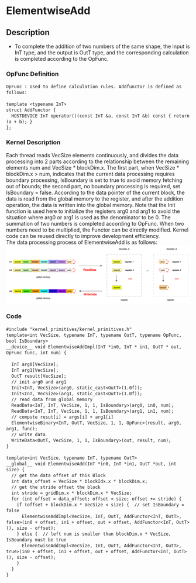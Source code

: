 # ElementwiseAdd
## Description
+ To complete the addition of two numbers of the same shape, the input is InT type, and the output is OutT type, and the corresponding calculation is completed according to the OpFunc.

### OpFunc Definition

```
OpFunc : Used to define calculation rules. Addfunctor is defined as follows:

template <typename InT>
struct AddFunctor {
  HOSTDEVICE InT operator()(const InT &a, const InT &b) const { return (a + b); }
};

```
### Kernel Description
Each thread reads VecSize elements continuously, and divides the data processing into 2 parts according to the relationship between the remaining elements num and VecSize * blockDim.x. The first part, when VecSize * blockDim.x > num, indicates that the current data processing requires boundary processing, IsBoundary is set to true to avoid memory fetching out of bounds; the second part, no boundary processing is required, set IsBoundary = false. According to the data pointer of the current block, the data is read from the global memory to the register, and after the addition operation, the data is written into the global memory. Note that the Init function is used here to initialize the registers arg0 and arg1 to avoid the situation where arg0 or arg1 is used as the denominator to be 0. The summation of two numbers is completed according to OpFunc. When two numbers need to be multiplied, the Functor can be directly modified. Kernel code can be reused directly to improve development efficiency. </br>
The data processing process of ElementwiseAdd is as follows:</br>
![ElementwiseAdd](./images/example_add.png)

### Code

```
#include "kernel_primitives/kernel_primitives.h"
template<int VecSize, typename InT, typename OutT, typename OpFunc, bool IsBoundary>
__device__ void ElementwiseAddImpl(InT *in0, InT * in1, OutT * out, OpFunc func, int num) {

  InT arg0[VecSize];
  InT arg1[VecSize];
  OutT result[VecSize];
  // init arg0 and arg1
  Init<InT, VecSize>(arg0, static_cast<OutT>(1.0f));
  Init<InT, VecSize>(arg1, static_cast<OutT>(1.0f));
  // read data from global memory
  ReadData<InT, InT, VecSize, 1, 1, IsBoundary>(arg0, in0, num);
  ReadData<InT, InT, VecSize, 1, 1, IsBoundary>(arg1, in1, num);
  // compute resut[i] = args[i] + arg1[i]
  ElementwiseBinary<InT, OutT, VecSize, 1, 1, OpFunc>(result, arg0, arg1, func);
  // write data
  WriteData<OutT, VecSize, 1, 1, IsBoundary>(out, result, num);
}

template<int VecSize, typename InT, typename OutT>
__global__ void ElementwiseAdd(InT *in0, InT *in1, OutT *out, int size) {
  // get the data offset of this Block
  int data_offset = VecSize * blockIdx.x * blockDim.x;
  // get the stride offset the block
  int stride = gridDim.x * blockDim.x * VecSize;
  for (int offset = data_offset; offset < size; offset += stride) {
    if (offset + blockDim.x * VecSize < size) {  // set IsBoundary = false
      ElementwiseAddImpl<VecSize, InT, OutT, AddFunctor<InT, OutT>, false>(in0 + offset, in1 + offset, out + offset, AddFunctor<InT, OutT>(), size - offset);
    } else {  // left num is smaller than blockDim.x * VecSize, IsBoundary must be true
      ElementwiseAddImpl<VecSize, InT, OutT, AddFunctor<InT, OutT>, true>(in0 + offset, in1 + offset, out + offset, AddFunctor<InT, OutT>(), size - offset);
    }
  }
}

```
